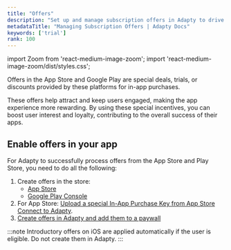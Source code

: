 ```yaml
---
title: "Offers"
description: "Set up and manage subscription offers in Adapty to drive conversions."
metadataTitle: "Managing Subscription Offers | Adapty Docs"
keywords: ['trial']
rank: 100
---
```


import Zoom from 'react-medium-image-zoom';
import 'react-medium-image-zoom/dist/styles.css';

Offers in the App Store and Google Play are special deals, trials, or discounts provided by these platforms for in-app purchases.

These offers help attract and keep users engaged, making the app experience more rewarding. By using these special incentives, you can boost user interest and loyalty, contributing to the overall success of their apps.

## Enable offers in your app

For Adapty to successfully process offers from the App Store and Play Store, you need to do all the following:

1. Create offers in the store:
   - [App Store](app-store-offers)
   - [Google Play Console](google-play-offers)
2. For App Store: [Upload a special In-App Purchase Key from App Store Connect to Adapty](app-store-connection-configuration#step-4-for-trials-and-special-offers--set-up-promotional-offers).
3. [Create offers in Adapty and add them to a paywall](create-offer)

:::note
Introductory offers on iOS are applied automatically if the user is eligible. Do not create them in Adapty.
:::